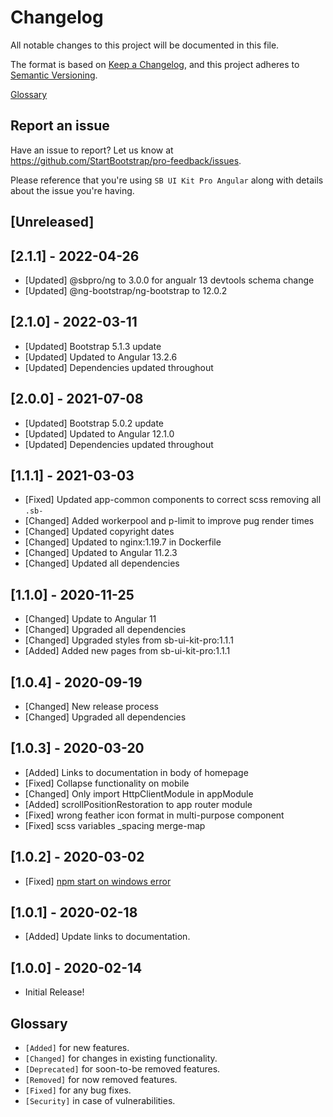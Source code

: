 # Changelog

All notable changes to this project will be documented in this file.

The format is based on [Keep a Changelog](https://keepachangelog.com/en/1.0.0/),
and this project adheres to [Semantic Versioning](https://semver.org/spec/v2.0.0.html).

[Glossary](#glossary)

## Report an issue

Have an issue to report? Let us know at <https://github.com/StartBootstrap/pro-feedback/issues>.

Please reference that you're using `SB UI Kit Pro Angular`
along with details about the issue you're having.

## [Unreleased]

## [2.1.1] - 2022-04-26

- [Updated] @sbpro/ng to 3.0.0 for angualr 13 devtools schema change
- [Updated] @ng-bootstrap/ng-bootstrap to 12.0.2

## [2.1.0] - 2022-03-11

- [Updated] Bootstrap 5.1.3 update
- [Updated] Updated to Angular 13.2.6
- [Updated] Dependencies updated throughout

## [2.0.0] - 2021-07-08

- [Updated] Bootstrap 5.0.2 update
- [Updated] Updated to Angular 12.1.0
- [Updated] Dependencies updated throughout

## [1.1.1] - 2021-03-03

- [Fixed] Updated app-common components to correct scss removing all `.sb-`
- [Changed] Added workerpool and p-limit to improve pug render times
- [Changed] Updated copyright dates
- [Changed] Updated to nginx:1.19.7 in Dockerfile
- [Changed] Updated to Angular 11.2.3
- [Changed] Updated all dependencies

## [1.1.0] - 2020-11-25

- [Changed] Update to Angular 11
- [Changed] Upgraded all dependencies
- [Changed] Upgraded styles from sb-ui-kit-pro:1.1.1
- [Added] Added new pages from sb-ui-kit-pro:1.1.1

## [1.0.4] - 2020-09-19

- [Changed] New release process
- [Changed] Upgraded all dependencies

## [1.0.3] - 2020-03-20

- [Added] Links to documentation in body of homepage
- [Fixed] Collapse functionality on mobile
- [Changed] Only import HttpClientModule in appModule
- [Added] scrollPositionRestoration to app router module
- [Fixed] wrong feather icon format in multi-purpose component
- [Fixed] scss variables _spacing merge-map

## [1.0.2] - 2020-03-02

- [Fixed] [npm start on windows error](https://github.com/StartBootstrap/pro-feedback/issues/3)

## [1.0.1] - 2020-02-18

- [Added] Update links to documentation.

## [1.0.0] - 2020-02-14

- Initial Release!

## Glossary

- `[Added]` for new features.
- `[Changed]` for changes in existing functionality.
- `[Deprecated]` for soon-to-be removed features.
- `[Removed]` for now removed features.
- `[Fixed]` for any bug fixes.
- `[Security]` in case of vulnerabilities.
